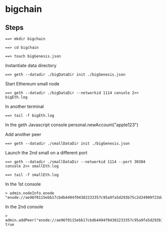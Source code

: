 # bigchain



## Steps

~~~
==> mkdir bigchain
~~~



~~~
==> cd bigchain
~~~

~~~
==> touch bigGenesis.json
~~~


Instantiate data directory

~~~
==> geth --datadir ./bigDataDir init ./bigGenesis.json
~~~

Start Ethereum small node

~~~
==> geth --datadir ./bigDataDir --networkid 1114 console 2>> bigEth.log
~~~

In another terminal 

~~~
==> tail -f bigEth.log
~~~


In the geth Javascript console 
personal.newAccount("apple123")


Add another peer

~~~
==> geth --datadir ./smallDataDir init ./bigGenesis.json
~~~


Launch the 2nd small on a different port 

~~~
==> geth --datadir ./smallDataDir --networkid 1114 --port 30304 console 2>> smallEth.log
~~~

~~~
==> tail -f smallEth.log 
~~~

In the 1st console

~~~
> admin.nodeInfo.enode
"enode://ae96f0115ebb17cbdb4494f04382233357c95a9fa5d293b75c2d24909f23dad5f9da03993deaed699cd9e69114e9a29fcf8a8a5c8fa49fb55085b91419b8e8b8@192.168.2.14:30303"
~~~

In the 2nd console

~~~
> admin.addPeer("enode://ae96f0115ebb17cbdb4494f04382233357c95a9fa5d293b75c2d24909f23dad5f9da03993deaed699cd9e69114e9a29fcf8a8a5c8fa49fb55085b91419b8e8b8@192.168.2.14:30303")
true
~~~


